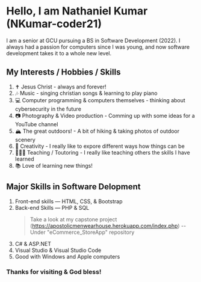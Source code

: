 # Hello, I am Nathaniel Kumar (NKumar-coder21)
I am a senior at GCU pursuing a BS in Software Development (2022). I always had a passion for computers since I was young, and now software development takes it to a whole new level.
## My Interests / Hobbies / Skills
1. ✝️ Jesus Christ - always and forever!
2. 🎶 Music - singing christian songs & learning to play piano
3. 💻 Computer programming & computers themselves - thinking about cybersecurity in the future
4. 📷 Photography & Video production - Comming up with some ideas for a YouTube channel
5. 🏔 The great outdoors! - A bit of hiking & taking photos of outdoor scenery
6. 🎨 Creativity - I really like to expore different ways how things can be
7. 👨🏻‍🏫 Teaching / Toutoring - I really like teaching others the skills I have learned
8. 📚 Love of learning new things!
## Major Skills in Software Delopment
1. Front-end skills —  HTML, CSS, & Bootstrap
2. Back-end Skills — PHP & SQL
    >Take a look at my capstone project (https://apostolicmenwearhouse.herokuapp.com/index.php) -- Under "eCommerce_StoreApp" repository
3. C# & ASP.NET
4. Visual Studio & Visual Studio Code
5. Good with Windows and Apple computers
### Thanks for visiting & God bless!
